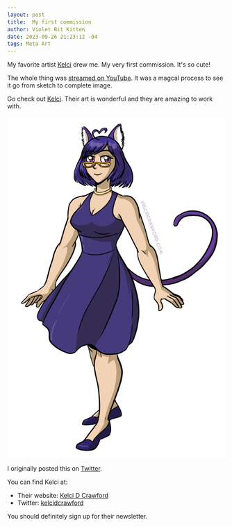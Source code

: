 ```yaml
---
layout: post
title:  My first commission
author: Violet Bit Kitten
date: 2023-09-26 21:23:12 -04
tags: Meta Art
---
```

My favorite artist [Kelci](https://www.kelcidcrawford.com/) drew me. My very first commission. It's so cute!

The whole thing was [streamed on YouTube](https://www.youtube.com/watch?v=AIzAfYgbCLU). It was a magcal process to see it go from sketch to complete image.

Go check out [Kelci](https://www.kelcidcrawford.com/). Their art is wonderful and they are amazing to work with.

![Sketch from Kelci](/assets/posts/VioletBitKitten_Commission_web.png)

I originally posted this on [Twitter](https://twitter.com/VioletBitKitten/status/1706834188606009542).

You can find Kelci at:
* Their website: [Kelci D Crawford](https://www.kelcidcrawford.com/)
* Twitter: [kelcidcrawford](https://twitter.com/kelcidcrawford)

You should definitely sign up for their newsletter.